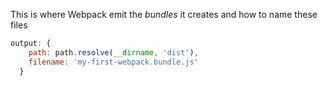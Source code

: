 This is where Webpack emit the _bundles_ it creates and how to name these files

```js
output: {
    path: path.resolve(__dirname, 'dist'),
    filename: 'my-first-webpack.bundle.js'
  }
```
